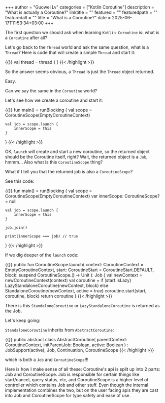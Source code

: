 +++
author = "Guowei Lv"
categories = ["Kotlin Coroutine"]
description = "What is actually a Coroutine?"
linktitle = ""
featured = ""
featuredpath = ""
featuredalt = ""
title = "What is a Coroutine?"
date = 2025-06-17T11:53:34+03:00
+++

The first question we should ask when learning `Kotlin Coroutine` is: what is a `Coroutine` after all?

Let's go back to the `Thread` world and ask the same question, what is a `Thread`?
Here is code that will create a simple `Thread` and start it:

{{<highlight kotlin>}}
val thread = thread {  }
{{< /highlight >}}

So the answer seems obvious, a `Thread` is just the `Thread` object returned.

Easy.

Can we say the same in the `Coroutine` world?

Let's see how we create a coroutine and start it:

{{<highlight kotlin>}}
fun main() = runBlocking<Unit> {
    val scope = CoroutineScope(EmptyCoroutineContext)
    
    val job = scope.launch {
        innerScope = this
    }
}
{{< /highlight >}}

OK, `launch` will create and start a new coroutine, so the returned object should be the Coroutine itself, right?
Wait, the returned object is a `Job`, hmmm...
Also what is this `CoroutineScope` thing?

What if I tell you that the returned job is also a `CoroutineScope`?

See this code:

{{<highlight kotlin>}}
fun main() = runBlocking<Unit> {
    val scope = CoroutineScope(EmptyCoroutineContext)
    var innerScope: CoroutineScope? = null
    
    val job = scope.launch {
        innerScope = this
    }
    
    job.join()
    
    print(innerScope === job) // true
}
{{< /highlight >}}

If we dig deeper of the `launch` code:

{{<highlight kotlin>}}
public fun CoroutineScope.launch(
    context: CoroutineContext = EmptyCoroutineContext,
    start: CoroutineStart = CoroutineStart.DEFAULT,
    block: suspend CoroutineScope.() -> Unit
): Job {
    val newContext = newCoroutineContext(context)
    val coroutine = if (start.isLazy)
        LazyStandaloneCoroutine(newContext, block) else
        StandaloneCoroutine(newContext, active = true)
    coroutine.start(start, coroutine, block)
    return coroutine
}
{{< /highlight >}}

There is this `StandaloneCoroutine` or `LazyStandaloneCoroutine` is returned as the Job.

Let's keep going:

`StandaloneCoroutine` inherits from `AbstractCoroutine`:


{{<highlight kotlin>}}
public abstract class AbstractCoroutine<in T>(
    parentContext: CoroutineContext,
    initParentJob: Boolean,
    active: Boolean
) : JobSupport(active), Job, Continuation<T>, CoroutineScope
{{< /highlight >}}

which is both a `Job` and `CoroutineScope`!!!

Here is how I make sense of all these: Coroutine's api is split up into 2 parts: Job and CoroutineScope. Job is responsible for certain things like start/cancel, query status, etc, and CoroutineScope is a higher level of controller which contains Job and other stuff. Even though the internal implementation combines the two, but on the user facing apis they are cast into Job and CoroutineScope for type safety and ease of use.
